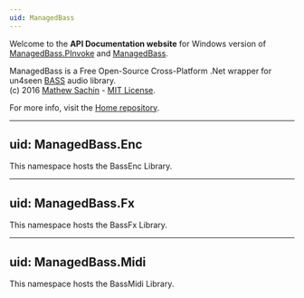 ```yaml
---
uid: ManagedBass
---
```

Welcome to the **API Documentation website** for Windows version of [ManagedBass.PInvoke](https://github.com/ManagedBass/ManagedBass.PInvoke) and [ManagedBass](https://github.com/ManagedBass/ManagedBass).

ManagedBass is a Free Open-Source Cross-Platform .Net wrapper for un4seen [BASS](http://un4seen.com) audio library.  
(c) 2016 [Mathew Sachin](https://github.com/MathewSachin) - [MIT License](https://raw.githubusercontent.com/ManagedBass/Resources/master/LICENSE.md).

For more info, visit the [Home repository](https://github.com/ManagedBass/Home).

---
uid: ManagedBass.Enc
---
This namespace hosts the BassEnc Library.

---
uid: ManagedBass.Fx
---
This namespace hosts the BassFx Library.

---
uid: ManagedBass.Midi
---
This namespace hosts the BassMidi Library.